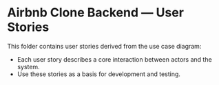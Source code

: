 ﻿# Airbnb Clone Backend — User Stories

This folder contains user stories derived from the use case diagram:

- Each user story describes a core interaction between actors and the system.
- Use these stories as a basis for development and testing.
